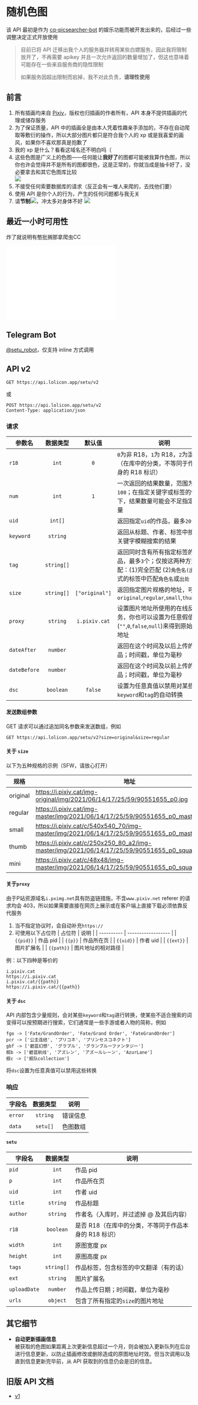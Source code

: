 # 随机色图

该 API 最初是作为 [cq-picsearcher-bot](https://github.com/Tsuk1ko/cq-picsearcher-bot) 的娱乐功能而被开发出来的，后经过一些调整决定正式开放使用

> 目前已将 API 迁移出我个人的服务器并转用某些白嫖服务，因此我将限制放开了，不再需要 apikey 并且一次允许返回的数量增加了，但这也意味着可能存在一些来自服务商的隐性限制
>
> 如果服务因超出限制而宕掉，我不对此负责，**请理性使用**

## 前言

1. 所有插画均来自 [Pixiv](https://www.pixiv.net/)，版权也归插画的作者所有，API 本身不提供插画的代理或储存服务
2. 为了保证质量，API 中的插画全是由本人凭着性趣亲手添加的，不存在自动爬取等敷衍的操作，所以大部分图片都只是符合我个人的 xp 或是我喜爱的画风，如果你不喜欢那真是抱歉了
3. 我的 xp 是什么？看看这域名还不明白吗（
4. 这些色图是广义上的色图——任何能让**我好了**的图都可能被我算作色图，所以你也许会觉得并不是所有的图都很色，这是正常的，你就当成是抽卡好了，没必要拿去和其它色图库比较  
   ![](assets/img/xkst.png)
5. 不接受任何索要数据库的请求（反正会有一堆人来爬的，去找他们要）
6. 使用 API 是你个人的行为，产生的任何问题都与我无关
7. 请**节制**![](assets/img/jz.png)，冲太多对身体不好
   ![](assets/img/lx.jpg)

## 最近一小时可用性

炸了就说明有憨批搁那拿爬虫CC

<iframe src="availability.html" height="200" scrolling="no" style="border:none;margin:0"></iframe>

## Telegram Bot

[@setu_robot](https://t.me/setu_robot)，仅支持 inline 方式调用

## API v2

```
GET https://api.lolicon.app/setu/v2
```

或

```
POST https://api.lolicon.app/setu/v2
Content-Type: application/json
```

### 请求

| 参数名       |  数据类型  |     默认值     | 说明                                                                                                                         |
| ------------ | :--------: | :------------: | ---------------------------------------------------------------------------------------------------------------------------- |
| `r18`        |   `int`    |      `0`       | `0`为非 R18，`1`为 R18，`2`为混合（在库中的分类，不等同于作品本身的 R18 标识）                                               |
| `num`        |   `int`    |      `1`       | 一次返回的结果数量，范围为`1`到`100`；在指定关键字或标签的情况下，结果数量可能会不足指定的数量                               |
| `uid`        |  `int[]`   |                | 返回指定`uid`的作品，最多`20`个                                                                                              |
| `keyword`    |  `string`  |                | 返回从标题、作者、标签中按指定关键字模糊搜索的结果                                                                           |
| `tag`        | `string[]` |                | 返回同时含有所有指定标签的作品，最多`3`个；仅按这两种方式匹配：(1)完全匹配 (2)`角色名(出处)`形式的标签中匹配`角色名`或`出处` |
| `size`       | `string[]` | `["original"]` | 返回指定图片规格的地址，可选`original`,`regular`,`small`,`thumb`,`mini`                                                      |
| `proxy`      |  `string`  | `i.pixiv.cat`  | 设置图片地址所使用的在线反代服务，你也可以设置为任意假值(`""`,`0`,`false`,`null`)来得到原始的图片地址                        |
| `dateAfter`  |  `number`  |                | 返回在这个时间及以后上传的作品；时间戳，单位为毫秒                                                                           |
| `dateBefore` |  `number`  |                | 返回在这个时间及以前上传的作品；时间戳，单位为毫秒                                                                           |
| `dsc`        | `boolean`  |    `false`     | 设置为任意真值以禁用对某些缩写`keyword`和`tag`的自动转换                                                                     |

#### 发送数组参数

GET 请求可以通过追加同名参数来发送数组，例如

```
GET https://api.lolicon.app/setu/v2?size=original&size=regular
```

#### 关于 `size`

以下为五种规格的示例（SFW，请放心打开）

| 规格     | 地址                                                                                              |
| -------- | ------------------------------------------------------------------------------------------------- |
| original | https://i.pixiv.cat/img-original/img/2021/06/14/17/25/59/90551655_p0.jpg                          |
| regular  | https://i.pixiv.cat/img-master/img/2021/06/14/17/25/59/90551655_p0_master1200.jpg                 |
| small    | https://i.pixiv.cat/c/540x540_70/img-master/img/2021/06/14/17/25/59/90551655_p0_master1200.jpg    |
| thumb    | https://i.pixiv.cat/c/250x250_80_a2/img-master/img/2021/06/14/17/25/59/90551655_p0_square1200.jpg |
| mini     | https://i.pixiv.cat/c/48x48/img-master/img/2021/06/14/17/25/59/90551655_p0_square1200.jpg         |

#### 关于`proxy`

由于P站资源域名`i.pximg.net`具有防盗链措施，不含`www.pixiv.net` referer 的请求均会 403，所以如果需要直接在网页上展示或在客户端上直接下载必须依靠反代服务

1. 当不指定协议时，会自动补充`https://`
1. 可使用以下占位符
| 占位符     | 说明               |
| ---------- | ------------------ |
| `{{pid}}`  | 作品 pid           |
| `{{p}}`    | 作品所在页         |
| `{{uid}}`  | 作者 uid           |
| `{{ext}}`  | 图片扩展名         |
| `{{path}}` | 图片地址的相对路径 |

例：以下四种是等价的

```
i.pixiv.cat
https://i.pixiv.cat
i.pixiv.cat/{{path}}
https://i.pixiv.cat/{{path}}
```

#### 关于 `dsc`

API 内部包含少量规则，会对某些`keyword`和`tag`进行转换，使某些不适合搜索的词变得可以按预期进行搜索，它们通常是一些手游或者人物的简称，例如

```
fgo -> ['Fate/GrandOrder', 'Fate/Grand Order', 'FateGrandOrder']
pcr -> ['公主连结', 'プリコネ', 'プリンセスコネクト']
gbf -> ['碧蓝幻想', 'グラブル', 'グランブルーファンタジー']
舰b -> ['碧蓝航线', 'アズレン', 'アズールレーン', 'AzurLane']
舰c -> ['舰队collection']
```

将`dsc`设置为任意真值可以禁用这些转换

### 响应

| 字段名  | 数据类型 | 说明     |
| ------- | :------: | -------- |
| `error` | `string` | 错误信息 |
| `data`  | `setu[]` | 色图数组 |

#### `setu`

| 字段名       |  数据类型  | 说明                                                  |
| ------------ | :--------: | ----------------------------------------------------- |
| `pid`        |   `int`    | 作品 pid                                              |
| `p`          |   `int`    | 作品所在页                                            |
| `uid`        |   `int`    | 作者 uid                                              |
| `title`      |  `string`  | 作品标题                                              |
| `author`     |  `string`  | 作者名（入库时，并过滤掉 @ 及其后内容）               |
| `r18`        | `boolean`  | 是否 R18（在库中的分类，不等同于作品本身的 R18 标识） |
| `width`      |   `int`    | 原图宽度 px                                           |
| `height`     |   `int`    | 原图高度 px                                           |
| `tags`       | `string[]` | 作品标签，包含标签的中文翻译（有的话）                |
| `ext`        |  `string`  | 图片扩展名                                            |
| `uploadDate` |  `number`  | 作品上传日期；时间戳，单位为毫秒                      |
| `urls`       |  `object`  | 包含了所有指定的`size`的图片地址                      |

## 其它细节

- **自动更新插画信息**  
  被获取的色图如果距离上次更新信息超过一个月，则会被加入更新队列在后台进行信息更新，以防止插画修改或删除造成的原图地址时效。但当次调用以及直到信息更新完毕前，从 API 获取到的信息仍会是旧的信息。

## 旧版 API 文档

- [v1](setu-v1)
